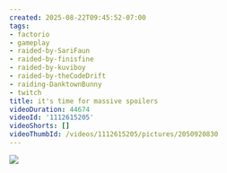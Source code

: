 ```yaml
---
created: 2025-08-22T09:45:52-07:00
tags:
- factorio
- gameplay
- raided-by-SariFaun
- raided-by-finisfine
- raided-by-kuviboy
- raided-by-theCodeDrift
- raiding-DanktownBunny
- twitch
title: it's time for massive spoilers
videoDuration: 44674
videoId: '1112615205'
videoShorts: []
videoThumbId: /videos/1112615205/pictures/2050920830
---
```


![](20250822164552.jpg)
